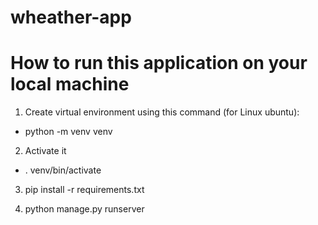# wheather-app

# How to run this application on your local machine

1. Create virtual environment using this command (for Linux ubuntu):

- python -m venv venv

2. Activate it
- . venv/bin/activate

3. pip install -r requirements.txt

4. python manage.py runserver
